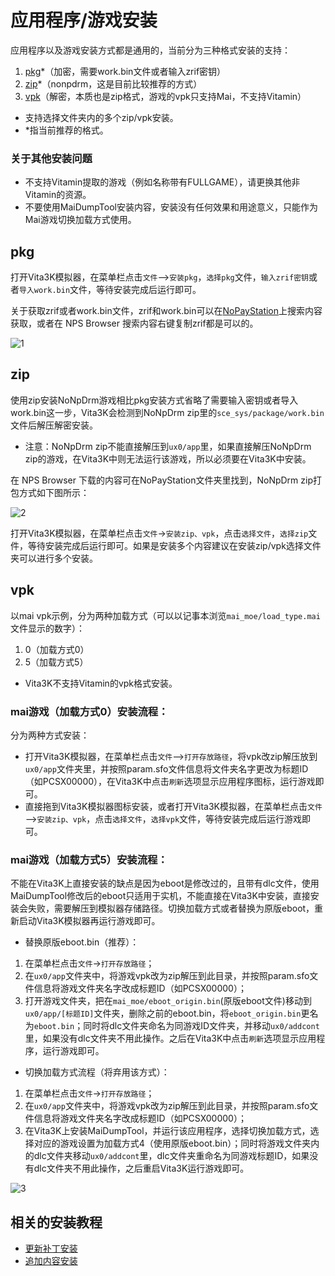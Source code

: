 # 应用程序/游戏安装
应用程序以及游戏安装方式都是通用的，当前分为三种格式安装的支持：
1. [pkg](http://croden1999.github.io/Vita3K-quick-guide/README_APP#pkg)*（加密，需要work.bin文件或者输入zrif密钥）
2. [zip](http://croden1999.github.io/Vita3K-quick-guide/README_APP#zip)*（nonpdrm，这是目前比较推荐的方式）
3. [vpk](http://croden1999.github.io/Vita3K-quick-guide/README_APP#vpk)（解密，本质也是zip格式，游戏的vpk只支持Mai，不支持Vitamin）

- 支持选择文件夹内的多个zip/vpk安装。
- *指当前推荐的格式。

### 关于其他安装问题
- 不支持Vitamin提取的游戏（例如名称带有FULLGAME），请更换其他非Vitamin的资源。
- 不要使用MaiDumpTool安装内容，安装没有任何效果和用途意义，只能作为Mai游戏切换加载方式使用。

## pkg

打开Vita3K模拟器，在菜单栏点击`文件`—>`安装pkg`，`选择pkg`文件，`输入zrif密钥`或者`导入work.bin`文件，等待安装完成后运行即可。

关于获取zrif或者work.bin文件，zrif和work.bin可以在[NoPayStation](https://nopaystation.com)上搜索内容获取，或者在 NPS Browser 搜索内容右键复制zrif都是可以的。

![1](https://user-images.githubusercontent.com/61804715/131707016-03ff7df3-4891-4bec-8398-3311c88398f7.png)

## zip
使用zip安装NoNpDrm游戏相比pkg安装方式省略了需要输入密钥或者导入work.bin这一步，Vita3K会检测到NoNpDrm zip里的`sce_sys/package/work.bin`文件后解压解密安装。
- 注意：NoNpDrm zip不能直接解压到`ux0/app`里，如果直接解压NoNpDrm zip的游戏，在Vita3K中则无法运行该游戏，所以必须要在Vita3K中安装。

在 NPS Browser 下载的内容可在NoPayStation文件夹里找到，NoNpDrm zip打包方式如下图所示：

![2](https://user-images.githubusercontent.com/61804715/188533955-393d4953-5da9-4956-a49a-35a42eec4bbd.png)

打开Vita3K模拟器，在菜单栏点击`文件`->`安装zip、vpk`，点击`选择文件`，`选择zip`文件，等待安装完成后运行即可。如果是安装多个内容建议在安装zip/vpk选择文件夹可以进行多个安装。

## vpk
以mai vpk示例，分为两种加载方式（可以以记事本浏览`mai_moe/load_type.mai`文件显示的数字）：
1. 0（加载方式0）
2. 5（加载方式5）

- Vita3K不支持Vitamin的vpk格式安装。

### mai游戏（加载方式0）安装流程：
分为两种方式安装：
- 打开Vita3K模拟器，在菜单栏点击`文件`—>`打开存放路径`，将vpk改zip解压放到`ux0/app`文件夹里，并按照param.sfo文件信息将文件夹名字更改为标题ID（如PCSX00000），在Vita3K中点击`刷新`选项显示应用程序图标，运行游戏即可。
- 直接拖到Vita3K模拟器图标安装，或者打开Vita3K模拟器，在菜单栏点击`文件`—>`安装zip、vpk`，点击`选择文件`，`选择vpk`文件，等待安装完成后运行游戏即可。

### mai游戏（加载方式5）安装流程：
不能在Vita3K上直接安装的缺点是因为eboot是修改过的，且带有dlc文件，使用MaiDumpTool修改后的eboot只适用于实机，不能直接在Vita3K中安装，直接安装会失败，需要解压到模拟器存储路径。切换加载方式或者替换为原版eboot，重新启动Vita3K模拟器再运行游戏即可。

- 替换原版eboot.bin（推荐）：
1. 在菜单栏点击`文件`->`打开存放路径`；
2. 在`ux0/app`文件夹中，将游戏vpk改为zip解压到此目录，并按照param.sfo文件信息将游戏文件夹名字改成标题ID（如PCSX00000）；
3. 打开游戏文件夹，把在`mai_moe/eboot_origin.bin`(原版eboot文件)移动到`ux0/app/[标题ID]`文件夹，删除之前的eboot.bin，将`eboot_origin.bin`更名为`eboot.bin`；同时将dlc文件夹命名为同游戏ID文件夹，并移动`ux0/addcont`里，如果没有dlc文件夹不用此操作。之后在Vita3K中点击`刷新`选项显示应用程序，运行游戏即可。

- 切换加载方式流程（将弃用该方式）：
1. 在菜单栏点击`文件`->`打开存放路径`；
2. 在`ux0/app`文件夹中，将游戏vpk改为zip解压到此目录，并按照param.sfo文件信息将游戏文件夹名字改成标题ID（如PCSX00000）；
3. 在Vita3K上安装MaiDumpTool，并运行该应用程序，选择切换加载方式，选择对应的游戏设置为加载方式4（使用原版eboot.bin）；同时将游戏文件夹内的dlc文件夹移动`ux0/addcont`里，dlc文件夹重命名为同游戏标题ID，如果没有dlc文件夹不用此操作，之后重启Vita3K运行游戏即可。

![3](https://user-images.githubusercontent.com/61804715/131707916-51a83901-f72e-4f99-a17f-fc4f8a090802.png)

## 相关的安装教程
- [更新补丁安装](http://croden1999.github.io/Vita3K-quick-guide/README_PATCH)
- [追加内容安装](http://croden1999.github.io/Vita3K-quick-guide/README_ADDCONT)
